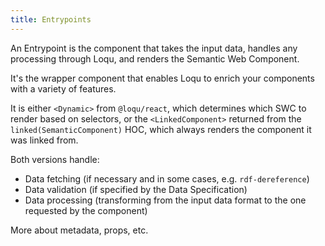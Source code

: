 ```yaml
---
title: Entrypoints
---
```


An Entrypoint is the component that takes the input data, handles any processing through Loqu, and renders the Semantic Web Component.

It's the wrapper component that enables Loqu to enrich your components with a variety of features.

It is either `<Dynamic>` from `@loqu/react`, which determines which SWC to render based on selectors, or the `<LinkedComponent>` returned from the `linked(SemanticComponent)` HOC, which always renders the component it was linked from.

Both versions handle:

- Data fetching (if necessary and in some cases, e.g. `rdf-dereference`)
- Data validation (if specified by the Data Specification)
- Data processing (transforming from the input data format to the one requested by the component)

More about metadata, props, etc.
